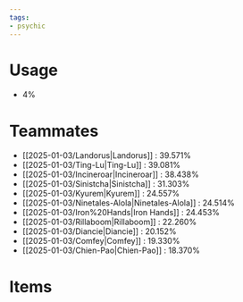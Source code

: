 ```yaml
---
tags:
- psychic
---
```

# Usage
- 4%
# Teammates
- [[2025-01-03/Landorus|Landorus]] : 39.571%
- [[2025-01-03/Ting-Lu|Ting-Lu]] : 39.081%
- [[2025-01-03/Incineroar|Incineroar]] : 38.438%
- [[2025-01-03/Sinistcha|Sinistcha]] : 31.303%
- [[2025-01-03/Kyurem|Kyurem]] : 24.557%
- [[2025-01-03/Ninetales-Alola|Ninetales-Alola]] : 24.514%
- [[2025-01-03/Iron%20Hands|Iron Hands]] : 24.453%
- [[2025-01-03/Rillaboom|Rillaboom]] : 22.260%
- [[2025-01-03/Diancie|Diancie]] : 20.152%
- [[2025-01-03/Comfey|Comfey]] : 19.330%
- [[2025-01-03/Chien-Pao|Chien-Pao]] : 18.370%
# Items